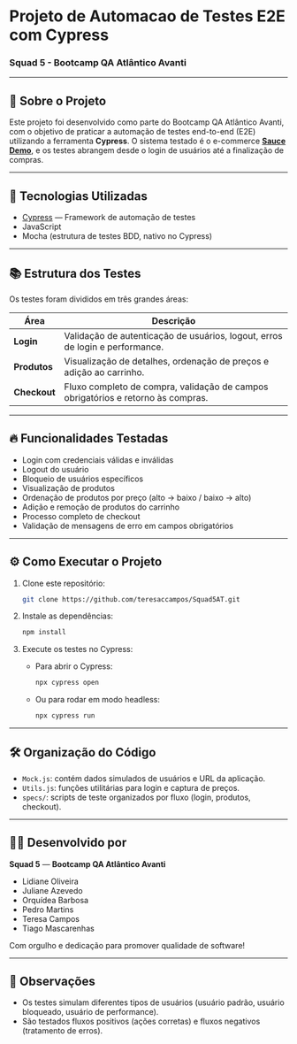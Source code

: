 # Projeto de Automacao de Testes E2E com Cypress  
### Squad 5 - Bootcamp QA Atlântico Avanti

---

## 👋 Sobre o Projeto

Este projeto foi desenvolvido como parte do Bootcamp QA Atlântico Avanti, com o objetivo de praticar a automação de testes end-to-end (E2E) utilizando a ferramenta **Cypress**.
O sistema testado é o e-commerce **[Sauce Demo](https://www.saucedemo.com/)**, e os testes abrangem desde o login de usuários até a finalização de compras.

---

## 🚀 Tecnologias Utilizadas

- [Cypress](https://www.cypress.io/) — Framework de automação de testes
- JavaScript
- Mocha (estrutura de testes BDD, nativo no Cypress)

---

## 📚 Estrutura dos Testes

Os testes foram divididos em três grandes áreas:

| Área        | Descrição |
| ----------- | --------- |
| **Login** | Validação de autenticação de usuários, logout, erros de login e performance. |
| **Produtos** | Visualização de detalhes, ordenação de preços e adição ao carrinho. |
| **Checkout** | Fluxo completo de compra, validação de campos obrigatórios e retorno às compras. |

---

## 🔥 Funcionalidades Testadas

- Login com credenciais válidas e inválidas
- Logout do usuário
- Bloqueio de usuários específicos
- Visualização de produtos
- Ordenação de produtos por preço (alto → baixo / baixo → alto)
- Adição e remoção de produtos do carrinho
- Processo completo de checkout
- Validação de mensagens de erro em campos obrigatórios

---

## ⚙️ Como Executar o Projeto

1. Clone este repositório:

   ```bash
   git clone https://github.com/teresaccampos/Squad5AT.git
   ```

2. Instale as dependências:

   ```bash
   npm install
   ```

3. Execute os testes no Cypress:

   - Para abrir o Cypress:

     ```bash
     npx cypress open
     ```

   - Ou para rodar em modo headless:

     ```bash
     npx cypress run
     ```

---

## 🛠️ Organização do Código

- `Mock.js`: contém dados simulados de usuários e URL da aplicação.
- `Utils.js`: funções utilitárias para login e captura de preços.
- `specs/`: scripts de teste organizados por fluxo (login, produtos, checkout).

---

## 👩‍💻 Desenvolvido por

 **Squad 5** — **Bootcamp QA Atlântico Avanti**  
- Lidiane Oliveira
- Juliane Azevedo
- Orquídea Barbosa
- Pedro Martins
- Teresa Campos
- Tiago Mascarenhas

Com orgulho e dedicação para promover qualidade de software! 

---

## 📌 Observações

- Os testes simulam diferentes tipos de usuários (usuário padrão, usuário bloqueado, usuário de performance).
- São testados fluxos positivos (ações corretas) e fluxos negativos (tratamento de erros).



